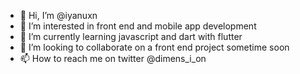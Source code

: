 - 👋 Hi, I’m @iyanuxn
- 👀 I’m interested in front end and mobile app development
- 🌱 I’m currently learning javascript and dart with flutter
- 💞️ I’m looking to collaborate on a front end project sometime soon
- 📫 How to reach me on twitter @dimens_i_on

<!---
iyanuxn/iyanuxn is a ✨ special ✨ repository because its `README.md` (this file) appears on your GitHub profile.
You can click the Preview link to take a look at your changes.
--->
